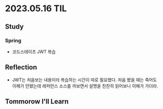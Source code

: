 # 2023.05.16 TIL

## Study
### Spring
- 코드스테이츠 JWT 복습
## Reflection
- JWT는 처음보는 내용이라 복습하는 시간이 따로 필요했다. 처음 봤을 때는 죽어도 이해가 안됐는데 레퍼런스 소스를 까보면서 설명을 찬찬히 읽어보니 이해가 가더라.
## Tommorow I'll Learn



